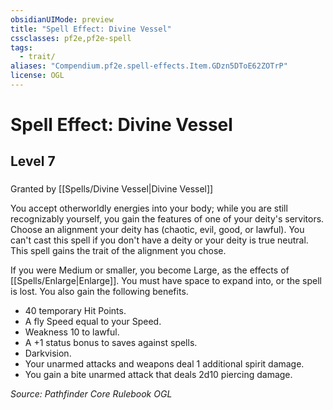```yaml
---
obsidianUIMode: preview
title: "Spell Effect: Divine Vessel"
cssclasses: pf2e,pf2e-spell
tags:
  - trait/
aliases: "Compendium.pf2e.spell-effects.Item.GDzn5DToE62ZOTrP"
license: OGL
---
```

# Spell Effect: Divine Vessel
## Level 7
### 






Granted by [[Spells/Divine Vessel|Divine Vessel]]

You accept otherworldly energies into your body; while you are still recognizably yourself, you gain the features of one of your deity's servitors. Choose an alignment your deity has (chaotic, evil, good, or lawful). You can't cast this spell if you don't have a deity or your deity is true neutral. This spell gains the trait of the alignment you chose.

If you were Medium or smaller, you become Large, as the effects of [[Spells/Enlarge|Enlarge]]. You must have space to expand into, or the spell is lost. You also gain the following benefits.

*   40 temporary Hit Points.
*   A fly Speed equal to your Speed.
*   Weakness 10 to lawful.
*   A +1 status bonus to saves against spells.
*   Darkvision.
*   Your unarmed attacks and weapons deal 1 additional spirit damage.
*   You gain a bite unarmed attack that deals 2d10 piercing damage.

*Source: Pathfinder Core Rulebook*
*OGL*